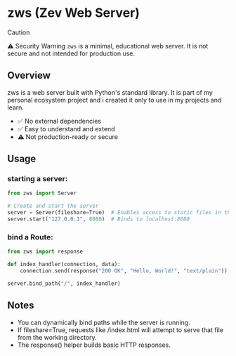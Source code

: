# zws (Zev Web Server)

> [!CAUTION]
> ⚠️ Security Warning
> `zws` is a minimal, educational web server. It is not secure and not intended for production use.

## Overview

zws is a web server built with Python's standard library. It is part of my personal ecosystem project and i created it only to use in my projects and learn.

 - ✅ No external dependencies
 - ✅ Easy to understand and extend
 - ⚠️ Not production-ready or secure



## Usage

### starting a server:

```python
from zws import Server

# Create and start the server
server = Server(fileshare=True)  # Enables access to static files in the server's directory
server.start("127.0.0.1", 8080)  # Binds to localhost:8080
```

### bind a Route:

```python
from zws import response

def index_handler(connection, data):
    connection.send(response("200 OK", "Hello, World!", "text/plain"))

server.bind_path("/", index_handler)
```

## Notes

 - You can dynamically bind paths while the server is running.
 - If fileshare=True, requests like /index.html will attempt to serve that file from the working directory.
 - The response() helper builds basic HTTP responses.
